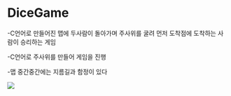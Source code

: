 # DiceGame

-C언어로 만들어진 맵에 두사람이 돌아가며 주사위를 굴려 먼저 도착점에 도착하는 사람이 승리하는 게임

-C언어로 주사위를 만들어 게임을 진행

-맵 중간중간에는 지름길과 함정이 있다

<img src="https://t1.daumcdn.net/cfile/tistory/15256D0F4AA65C7060">
